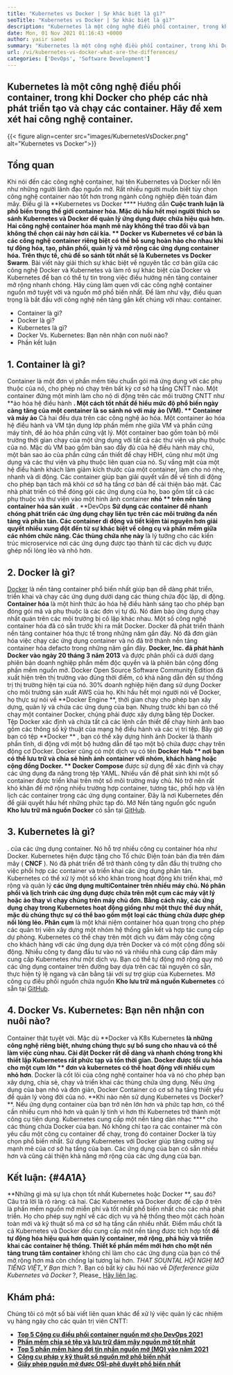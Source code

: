 ```yaml
---
title: "Kubernetes vs Docker | Sự khác biệt là gì?" 
seoTitle: "Kubernetes vs Docker | Sự khác biệt là gì?" 
description: "Kubernetes là một công nghệ điều phối container, trong khi Docker là một công nghệ để tạo và chạy các container. Hãy để xem xét Kubernetes vs Docker." 
date: Mon, 01 Nov 2021 01:16:43 +0000
author: yasir saeed
summary: "Kubernetes là một công nghệ điều phối container, trong khi Docker cho phép các nhà phát triển tạo và chạy các container. Hãy để xem xét hai công nghệ container." 
url: /vi/kubernetes-vs-docker-what-are-the-differences/
categories: ['DevOps', 'Software Development']
---
```


## Kubernetes là một công nghệ điều phối container, trong khi Docker cho phép các nhà phát triển tạo và chạy các container. Hãy để xem xét hai công nghệ container.

{{< figure align=center src="images/KubernetesVsDocker.png" alt="Kubernetes vs Docker">}}


## **Tổng quan**
Khi nói đến các công nghệ container, hai tên Kubernetes và Docker nổi lên như những người lãnh đạo nguồn mở. Rất nhiều người muốn biết tùy chọn công nghệ container nào tốt hơn trong ngành công nghiệp điện toán đám mây. Điều gì là **Kubernetes vs Docker  ****  Hướng dẫn  **Cuộc tranh luận là phổ biến trong thế giới container hóa. Mặc dù hầu hết mọi người thích so sánh Kubernetes và Docker để quản lý ứng dụng được chứa hiệu quả hơn. Hai công nghệ container hóa mạnh mẽ này không thể trao đổi và bạn không thể chọn cái này hơn cái kia. **  Docker vs Kubernetes  **về cơ bản là các công nghệ container riêng biệt có thể bổ sung hoàn hảo cho nhau khi tự động hóa, tạo, phân phối, quản lý và mở rộng các ứng dụng container hóa. Trên thực tế, chủ đề so sánh tốt nhất sẽ là**   Kubernetes vs Docker Swarm**.
Bài viết này giải thích sự khác biệt về nguyên tắc cơ bản giữa các công nghệ Docker và Kubernetes và làm rõ sự khác biệt của Docker và Kubernetes để bạn có thể tự tin trong việc điều hướng nền tảng container mở rộng nhanh chóng. Hãy cùng làm quen với các công nghệ container nguồn mở tuyệt vời và nguồn mở phổ biến nhất. Để làm như vậy, điều quan trọng là bắt đầu với công nghệ nền tảng gắn kết chúng với nhau: container.
  * Container là gì?
  * Docker là gì?
  * Kubernetes là gì?
  * Docker Vs. Kubernetes: Bạn nên nhận con nuôi nào?
  * Phần kết luận

## 1.  **Container là gì?** 
Container là một đơn vị phần mềm tiêu chuẩn gói mã ứng dụng với các phụ thuộc của nó, cho phép nó chạy trên bất kỳ cơ sở hạ tầng CNTT nào. Một container đứng một mình làm cho nó di động trên các môi trường CNTT như **ảo hóa hệ điều hành **. Một cách tốt nhất để hiểu mức độ phổ biến ngày càng tăng của một container là so sánh nó với máy ảo (VM). ** Container và máy ảo**  Cả hai đều dựa trên các công nghệ ảo hóa. Một container ảo hóa hệ điều hành và VM tận dụng lớp phần mềm nhẹ giữa VM và phần cứng máy tính, để ảo hóa phần cứng vật lý.
Một container bao gồm toàn bộ môi trường thời gian chạy của một ứng dụng với tất cả các thư viện và phụ thuộc của nó. Mặc dù VM bao gồm bản sao đầy đủ của hệ điều hành máy chủ, một bản sao ảo của phần cứng cần thiết để chạy HĐH, cũng như một ứng dụng và các thư viện và phụ thuộc liên quan của nó. Sự vắng mặt của một hệ điều hành khách làm giảm kích thước của một container, làm cho nó nhẹ, nhanh và di động. Các container giúp bạn giải quyết vấn đề về tính di động cho phép bạn tách mã khỏi cơ sở hạ tầng cơ bản để cải thiện bảo mật. Các nhà phát triển có thể đóng gói các ứng dụng của họ, bao gồm tất cả các phụ thuộc và thư viện vào một hình ảnh container **nhỏ ** trên nền tảng container hóa sản xuất** .
**DevOps  **Sử dụng các container để nhanh chóng phát triển các ứng dụng chạy liên tục trên các môi trường đa nền tảng và phân tán. Các container di động và tiết kiệm tài nguyên hơn giải quyết nhiều xung đột đến từ sự khác biệt về công cụ và phần mềm giữa các nhóm chức năng. Các thùng chứa nhẹ này**  là lý tưởng cho các kiến ​​trúc microservice nơi các ứng dụng được tạo thành từ các dịch vụ được ghép nối lỏng lẻo và nhỏ hơn.

## 2.  **Docker là gì?** 
[Docker][1] là nền tảng container phổ biến nhất giúp bạn dễ dàng phát triển, triển khai và chạy các ứng dụng dưới dạng các thùng chứa độc lập, di động.  **Container hóa**  là một hình thức ảo hóa hệ điều hành sáng tạo cho phép bạn đóng gói mã và phụ thuộc là các đơn vị tự đủ. Nó đảm bảo ứng dụng chạy nhất quán trên các môi trường bị cô lập khác nhau. Một số công nghệ container hóa đã có sẵn trước khi ra mắt Docker. Docker đã phát triển thành nền tảng container hóa thực tế trong những năm gần đây. Nó đã đơn giản hóa việc chạy các ứng dụng container và nó đã trở thành nền tảng container hóa defacto trong những năm gần đây.
**Docker, Inc. đã phát hành Docker vào ngày 20 tháng 3 năm 2013** và được phân phối cả dưới dạng phiên bản doanh nghiệp phần mềm độc quyền và là phiên bản cộng đồng phần mềm nguồn mở. Docker Open Source Software Community Edition đã xuất hiện trên thị trường vào đúng thời điểm, có khả năng dẫn đến sự thống trị thị trường hiện tại của nó. 30% doanh nghiệp hiện đang sử dụng Docker cho môi trường sản xuất AWS của họ.
Khi hầu hết mọi người nói về Docker, họ thực sự nói về **Docker Engine **, thời gian chạy cho phép bạn xây dựng, quản lý và chứa các ứng dụng của bạn. Nhưng trước khi bạn có thể chạy một container Docker, chúng phải được xây dựng bằng tệp Docker. Tệp Docker xác định và chứa tất cả các lệnh cần thiết để chạy hình ảnh bao gồm các thông số kỹ thuật của mạng hệ điều hành và các vị trí tệp. Bây giờ bạn có tệp  **Docker ** , bạn có thể xây dựng hình ảnh Docker là thành phần tĩnh, di động với một bộ hướng dẫn để tạo một bộ chứa được chạy trên động cơ Docker. Docker cũng có một dịch vụ có tên  **Docker Hub **  nơi bạn có thể lưu trữ và chia sẻ hình ảnh container với nhóm, khách hàng hoặc cộng đồng Docker. ** Docker Compose**  được sử dụng để xác định và chạy các ứng dụng đa năng trong tệp YAML.
Nhiều vấn đề phát sinh khi một số container được triển khai trên một số môi trường máy chủ. Nó trở nên rất khó khăn để mở rộng nhiều trường hợp container, tương tác, phối hợp và lên lịch các container trong các ứng dụng container. Đây là nơi Kubernetes đến để giải quyết hầu hết những phức tạp đó. Mở Nền tảng nguồn gốc nguồn  **Kho lưu trữ mã nguồn Docker**  có sẵn tại [GitHub][2].

## 3.  **Kubernetes là gì?** 
. của các ứng dụng container. Nó hỗ trợ nhiều công cụ container hóa như Docker. Kubernetes hiện được tặng cho Tổ chức Điện toán bản địa trên đám mây ( **CNCF** ). Nó đã phát triển để trở thành công ty dẫn đầu thị trường cho việc phối hợp các container và triển khai các ứng dụng phân tán.
Kubernetes có thể xử lý một số khó khăn trong hoạt động khi triển khai, mở rộng và quản lý **các ứng dụng multiContainer  **trên nhiều máy chủ. Nó phân phối và lịch trình các ứng dụng được chứa trên một cụm các máy vật lý hoặc ảo thay vì chạy chúng trên máy chủ đơn. Bằng cách này, các ứng dụng chạy trong Kubernetes hoạt động giống như một thực thể duy nhất, mặc dù chúng thực sự có thể bao gồm một loại các thùng chứa được ghép nối lỏng lẻo.**   Phân cụm** là một khái niệm container hóa quan trọng cho phép các quản trị viên xây dựng một nhóm hệ thống gắn kết và hợp tác cung cấp dự phòng.
Kubernetes có thể chạy trên một dịch vụ đám mây công cộng cho khách hàng với các ứng dụng dựa trên Docker và có một cộng đồng sôi động. Nhiều công ty đang đầu tư vào nó và nhiều nhà cung cấp đám mây cung cấp Kubernetes như một dịch vụ. Bạn có thể tự động mở rộng quy mô các ứng dụng container trên đường bay dựa trên các tài nguyên có sẵn, thực hiện tỷ lệ ngang và cân bằng tải với sự trợ giúp của Kubernetes. Mở công cụ điều phối nguồn chứa nguồn  **Kho lưu trữ mã nguồn Kubernetes**  có sẵn tại [GitHub][4].

## 4. Docker Vs. Kubernetes: Bạn nên nhận con nuôi nào?
Container thật tuyệt vời. Mặc dù **Docker và K8s Kubernetes  **là những công nghệ riêng biệt, nhưng chúng thực sự bổ sung cho nhau và có thể làm việc cùng nhau. Cài đặt Docker rất dễ dàng và nhanh chóng trong khi thiết lập Kubernetes rất phức tạp và tốn thời gian. Docker được tối ưu hóa cho một cụm lớn **  đơn  **và kubernetes có thể hoạt động với**   nhiều cụm nhỏ hơn**. Docker là cốt lõi của công nghệ container hóa và nó cho phép bạn xây dựng, chia sẻ, chạy và triển khai các thùng chứa ứng dụng. Nếu ứng dụng của bạn nhỏ và đơn giản, Docker Container có cơ sở hạ tầng thiết yếu để quản lý vòng đời của nó.
**Khi nào nên sử dụng Kubernetes vs Docker? **. Nếu ứng dụng container của bạn trở nên lớn hơn và phức tạp hơn, có thể cần nhiều cụm nhỏ hơn và quản lý tinh vi hơn thì Kubernetes trở thành một công cụ tiện dụng. Kubernetes cung cấp một nền tảng dàn nhạc **** cho các thùng chứa Docker của bạn. Nó không chỉ tạo ra các container mà còn yêu cầu một công cụ container để chạy, trong đó container Docker là tùy chọn phổ biến nhất. Sử dụng Kubernetes với Docker giúp tăng cường sự mạnh mẽ của cơ sở hạ tầng của bạn. Các ứng dụng của bạn có sẵn nhiều hơn và cũng cải thiện khả năng mở rộng của các ứng dụng của bạn.

##  **Kết luận:**    {#4A1A}
**Những gì mà sự lựa chọn tốt nhất Kubernetes hoặc Docker **, sau đó? Câu trả lời là rõ ràng: cả hai. Các Kubernetes và Docker được đề cập ở trên là phần mềm nguồn mở miễn phí và tốt nhất phổ biến nhất cho các nhà phát triển. Họ cho phép suy nghĩ về các dịch vụ và hệ thống theo một cách hoàn toàn mới và kỹ thuật số mà cơ sở hạ tầng cần nhiều nhất. Điểm mấu chốt là cả Kubernetes và Docker đều cung cấp một nền tảng được tích hợp tốt  **để tự động hóa hiệu quả hơn quản lý container, mở rộng, phá hủy và triển khai các container hệ thống. Thiết kế phần mềm mới hơn cho một nền tảng trung tâm container**  không chỉ làm cho các ứng dụng của bạn có thể mở rộng hơn mà còn chống lại tương lai hơn.
_THAT SOUNTAL HỘI NGHỊ MỞ TIẾNG VIỆT_Y Bạn thích_ ?. Bạn có bất kỳ câu hỏi nào về _Diferference giữa Kubernetes và Docker_ ?, Please_ [Hãy liên lạc][5].

## Khám phá:
Chúng tôi có một số bài viết liên quan khác để xử lý việc quản lý các nhiệm vụ hàng ngày cho các quản trị viên CNTT:
  * **[Top 5 Công cụ điều phối container nguồn mở cho DevOps 2021][6]**
  * **[Phần mềm chia sẻ tệp và lưu trữ đám mây nguồn mở tốt nhất][7]**
  * **[Top 5 phần mềm hàng đợi tin nhắn nguồn mở (MQ) vào năm 2021][8]**
  * **[Công cụ pháp y kỹ thuật số nguồn mở phổ biến nhất][9]**
  * **[Giấy phép nguồn mở được OSI-phê duyệt phổ biến nhất][10]**

  
[1]: https://www.docker.com/
[2]: https://github.com/docker
[3]: https://kubernetes.io/
[4]: https://github.com/kubernetes/kubernetes
[5]: mailto:yasir.saeed@aspose.com
[6]: https://blog.containerize.com/devops/top-5-open-source-container-orchestration-tools-for-devops-in-2021/
[7]: https://products.containerize.com/backup-and-sync/
[8]: https://blog.containerize.com/message-queue-software/top-5-open-source-message-queue-software-in-2021/
[9]: https://blog.containerize.com/digital-forensic-tools/top-5-open-source-digital-forensic-tools-in-2021/
[10]: https://blog.containerize.com/licenses-standards/top-5-most-popular-osi-approved-open-source-licenses-of-2021/

